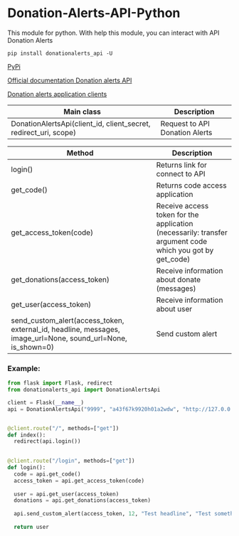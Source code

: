 # Donation-Alerts-API-Python
This module for python. With help this module, you can interact with API Donation Alerts

`pip install donationalerts_api -U`

[PyPi](https://pypi.org/project/donationalerts-api/)

[Official documentation Donation alerts API](https://www.donationalerts.com/apidoc)

[Donation alerts application clients](https://www.donationalerts.com/application/clients)


|Main class|Description|
|----------|-----------|
|DonationAlertsApi(client_id, client_secret, redirect_uri, scope)|Request to API Donation Alerts|

|Method|Description|
|------|-----------|
|login()|Returns link for connect to API|
|get_code()|Returns code access application|
|get_access_token(code)|Receive access token for the application (necessarily: transfer argument code which you got by get_code)|
|get_donations(access_token)|Receive information about donate (messages)|
|get_user(access_token)|Receive information about user|
|send_custom_alert(access_token, external_id, headline, messages, image_url=None, sound_url=None, is_shown=0)|Send custom alert|


### Example:
```py
from flask import Flask, redirect
from donationalerts_api import DonationAlertsApi

client = Flask(__name__)
api = DonationAlertsApi("9999", "a43f67k9920h01a2wdw", "http://127.0.0.1:5000/login", "scopes")


@client.route("/", methods=["get"])
def index():
  redirect(api.login())
  

@client.route("/login", methods=["get"])
def login():
  code = api.get_code()
  access_token = api.get_access_token(code)
  
  user = api.get_user(access_token)
  donations = api.get_donations(access_token)
  
  api.send_custom_alert(access_token, 12, "Test headline", "Test something message...")
  
  return user
```
